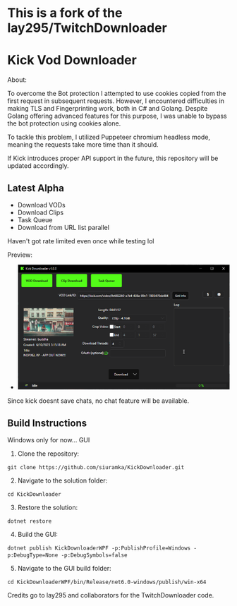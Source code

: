 # This is a fork of the lay295/TwitchDownloader

# Kick Vod Downloader

About: 

To overcome the Bot protection I attempted to use cookies copied from the first request in subsequent requests. However, I encountered difficulties in making TLS and Fingerprinting work, both in C# and Golang. Despite Golang offering advanced features for this purpose, I was unable to bypass the bot protection using cookies alone.

To tackle this problem, I utilized Puppeteer chromium headless mode, meaning the requests take more time than it should.

If Kick introduces proper API support in the future, this repository will be updated accordingly.

## Latest Alpha
- Download VODs
- Download Clips
- Task Queue
- Download from URL list parallel

Haven't got rate limited even once while testing lol


Preview:
- ![Figure 1.1](KickDownloaderWPF/Images/vodExample.png)


Since kick doesnt save chats, no chat feature will be available.

## Build Instructions
Windows only for now...
GUI

1. Clone the repository:
```
git clone https://github.com/siuramka/KickDownloader.git
```
2. Navigate to the solution folder:
```
cd KickDownloader
```
3. Restore the solution:
```
dotnet restore
```
4. Build the GUI:
```
dotnet publish KickDownloaderWPF -p:PublishProfile=Windows -p:DebugType=None -p:DebugSymbols=false
```
5. Navigate to the GUI build folder:
```
cd KickDownloaderWPF/bin/Release/net6.0-windows/publish/win-x64
```




Credits go to lay295 and collaborators for the TwitchDownloader code.
